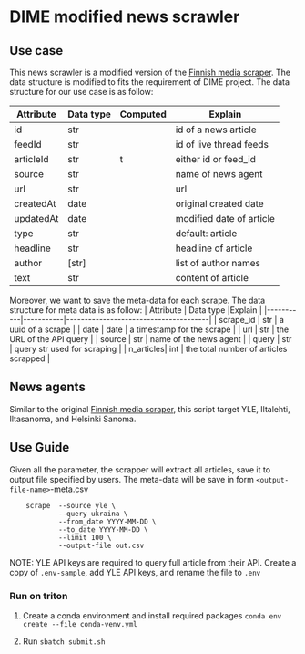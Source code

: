 # DIME modified news scrawler

## Use case
This news scrawler is a modified version of the [Finnish media scraper](https://github.com/hsci-r/finnish-media-scrapers). The data structure is modified to fits the requirement of DIME project. The data structure for our use case is as follow: 

| Attribute | Data type |Computed |Explain                      | 
|-----------|-----------|---------|-----------------------------|
| id        | str       |         | id of a news article        |
| feedId    | str       |         | id of live thread feeds     |
| articleId | str       | t       | either id or feed_id        |
| source    | str       |         | name of news agent          |
| url       | str       |         | url                         |
| createdAt | date      |         | original created date       |
| updatedAt | date      |         | modified date of article    |
| type      | str       |         | default: article            |
| headline  | str       |         | headline of article         |
| author    | [str]     |         | list of author names        |
| text      | str       |         | content of article          |

Moreover, we want to save the meta-data for each scrape. The data structure for meta data is as follow:
| Attribute | Data type |Explain                                | 
|-----------|-----------|---------------------------------------|
| scrape_id | str       | a uuid of a scrape                    |
| date      | date      | a timestamp for the scrape            |
| url       | str       | the URL of the API query              |
| source    | str       | name of the news agent                |
| query     | str       | query str used for scraping           |
| n_articles| int       | the total number of articles scrapped |

## News agents
Similar to the original [Finnish media scraper](https://github.com/hsci-r/finnish-media-scrapers), this script target YLE, Iltalehti, Iltasanoma, and Helsinki Sanoma.


## Use Guide

Given all the parameter, the scrapper will extract all articles, save it to output file specified by users. The meta-data will be save in form `<output-file-name>`-meta.csv
```
    scrape  --source yle \
            --query ukraina \
            --from_date YYYY-MM-DD \
            --to_date YYYY-MM-DD \
            --limit 100 \
            --output-file out.csv
```

NOTE: YLE API keys are required to query full article from their API. Create a copy of `.env-sample`, add YLE API keys, and rename the file to `.env`

### Run on triton

1. Create a conda environment and install required packages
`conda env create --file conda-venv.yml`

2. Run `sbatch submit.sh`